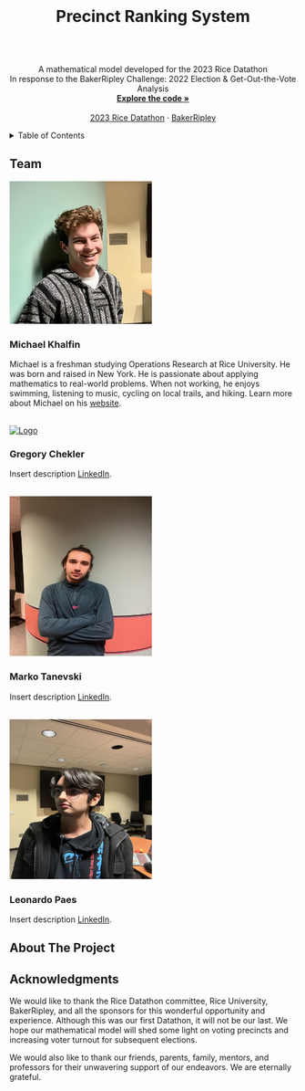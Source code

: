 <br />
<div align="center">
  <h1>Precinct Ranking System</h1>

  <br/>
  <br/>

  <p align="center">
    A mathematical model developed for the 2023 Rice Datathon<br/>In response to the BakerRipley Challenge: 2022 Election & Get-Out-the-Vote Analysis
    <br />
    <a href="https://github.com/michael-khalfin/precinct-ranking-system"><strong>Explore the code »</strong></a>
    <br />
    <br />
    <a href="https://datathon.rice.edu/">2023 Rice Datathon</a>
    ·
    <a href="https://www.bakerripley.org/">BakerRipley</a>
  </p>
</div>

<!-- TABLE OF CONTENTS -->
<details>
  <summary>Table of Contents</summary>
  <ol>
    <li><a href="#team">Team</a></li>
    <li><a href="#about-the-project">About The Project</a></li>
    <li><a href="#acknowledgments">Acknowledgments</a></li>
  </ol>
</details>

<!-- TEAM -->
## Team
<div align="left">
  <a href="https://github.com/michael-khalfin/precinct-ranking-system">
    <img src="https://github.com/michael-khalfin/precinct-ranking-system/blob/main/michael.jpg" alt="Logo" width="250" height="250">
  </a>

  <h3 align="left">Michael Khalfin</h3>

  <p align="left">
    Michael is a freshman studying Operations Research at Rice University. He was born and raised in New York. He is passionate about applying mathematics to real-world problems. When not working, he enjoys swimming, listening to music, cycling on local trails, and hiking. Learn more about Michael on his <a href="https://michael-khalfin.github.io/michael-khalfin-cv/">website</a>.
  </p>
</div>

<br />

<div align="left">
  <a href="https://github.com/michael-khalfin/precinct-ranking-system">
    <img src="https://github.com/michael-khalfin/precinct-ranking-system/blob/main/gregory.PNG" alt="Logo" width="250" height="280">
  </a>

  <h3 align="left">Gregory Chekler</h3>

  <p align="left">
    Insert description <a href="?">LinkedIn</a>.
  </p>
</div>

<br />

<div align="left">
  <a href="https://github.com/michael-khalfin/precinct-ranking-system">
    <img src="https://github.com/michael-khalfin/precinct-ranking-system/blob/main/marko.jpg" alt="Logo" width="250" height="280">
  </a>

  <h3 align="left">Marko Tanevski</h3>

  <p align="left">
    Insert description <a href="?">LinkedIn</a>.
  </p>
</div>

<br />

<div align="left">
  <a href="https://github.com/michael-khalfin/precinct-ranking-system">
    <img src="https://github.com/michael-khalfin/precinct-ranking-system/blob/main/leo.jpg" alt="Logo" width="250" height="280">
  </a>

  <h3 align="left">Leonardo Paes</h3>

  <p align="left">
    Insert description <a href="?">LinkedIn</a>.
  </p>
</div>

<!-- ABOUT THE PROJECT -->
## About The Project

<div align="left">

</div>

<!-- ACKNOWLEDGMENTS -->
## Acknowledgments

<div align="left">
  <p align="left">
    We would like to thank the Rice Datathon committee, Rice University, BakerRipley, and all the sponsors for this wonderful opportunity and experience. Although this was our first Datathon, it will not be our last. We hope our mathematical model will shed some light on voting precincts and increasing voter turnout for subsequent elections.
  </p>
  <p align="left">
    We would also like to thank our friends, parents, family, mentors, and professors for their unwavering support of our endeavors. We are eternally grateful.
  </p>
</div>
